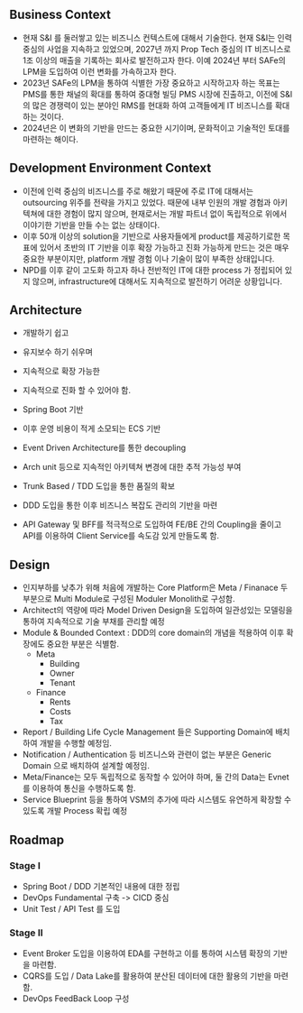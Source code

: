 
## Business Context
- 현재 S&I 를 둘러쌓고 있는 비즈니스 컨텍스트에 대해서 기술한다. 현재 S&I는 인력 중심의 사업을 지속하고 있었으며, 2027년 까지 Prop Tech 중심의 IT 비즈니스로 1조 이상의 매출을 기록하는 회사로 발전하고자 한다. 이예 2024년 부터 SAFe의 LPM을 도입하여 이런 변화를 가속하고자 한다. 
- 2023년 SAFe의 LPM을 통하여 식별한 가장 중요하고 시작하고자 하는 목표는 PMS를 통한 채널의 확대를 통하여 중대형 빌딩 PMS 시장에 진출하고, 이전에 S&I의 많은 경쟁력이 있는 분야인 RMS를 현대화 하여 고객들에게 IT 비즈니스를 확대하는 것이다. 
- 2024년은 이 변화의 기반을 만드는 중요한 시기이며, 문화적이고 기술적인 토대를 마련하는 해이다.

## Development Environment Context
- 이전에 인력 중심의 비즈니스를 주로 해왔기 때문에 주로 IT에 대해서는 outsourcing 위주를 전략을 가지고 있었다. 때문에 내부 인원의 개발 경험과 아키텍쳐에 대한 경험이 많지 않으며, 현재로서는 개발 파트너 없이 독립적으로 위에서 이야기한 기반을 만들 수는 없는 상태이다. 
- 이후 50개 이상의 solution을 기반으로 사용자들에게 product를 제공하기로한 목표에 있어서 초반의 IT 기반을 이후 확장 가능하고 진화 가능하게 만드는 것은 매우 중요한 부분이지만, platform 개발 경험 이나 기술이 많이 부족한 상태입니다. 
- NPD를 이후 같이 고도화 하고자 하나 전반적인 IT에 대한 process 가 정립되어 있지 않으며, infrastructure에 대해서도 지속적으로 발전하기 어려운 상황입니다. 

## Architecture
- 개발하기 쉽고
- 유지보수 하기 쉬우며
- 지속적으로 확장 가능한
- 지속적으로 진화 할 수 있어야 함.

- Spring Boot 기반
- 이후 운영 비용이 적게 소모되는 ECS 기반
- Event Driven Architecture를 통한 decoupling
- Arch unit 등으로 지속적인 아키텍쳐 변경에 대한 추적 가능성 부여
- Trunk Based / TDD  도입을 통한 품질의 확보
- DDD 도입을 통한 이후 비즈니스 복잡도 관리의 기반을 마련
- API Gateway 및 BFF를 적극적으로 도입하여 FE/BE 간의 Coupling을 줄이고 API를 이용하여 Client Service를 속도감 있게 만들도록 함.

## Design
- 인지부하를 낮추가 위해 처음에 개발하는 Core Platform은 Meta / Finanace 두 부분으로 Multi Module로 구성된 Moduler Monolith로 구성함.
- Architect의 역량에 따라 Model Driven Design을 도입하여 일관성있는 모델링을 통하여 지속적으로 기술 부채를 관리할 예정
- Module & Bounded Context : DDD의 core domain의 개념을 적용하여 이후 확장에도 중요한 부분은 식별함.
	- Meta
		- Building
		- Owner
		- Tenant
	- Finance
		- Rents
		- Costs
		- Tax
- Report / Building Life Cycle Management 들은 Supporting Domain에 배치 하여 개발을 수행할 예정임.
- Notification / Authentication 등 비즈니스와 관련이 없는 부분은 Generic Domain 으로 배치하여 설계할 예정임.
- Meta/Finance는 모두 독립적으로 동작할 수 있어야 하며, 둘 간의 Data는 Evnet를 이용하여 통신을 수행하도록 함.
- Service Blueprint 등을 통하여 VSM의 추가에 따라 시스템도 유연하게 확장할 수 있도록 개발 Process 확립 예정

## Roadmap
### Stage I
- Spring Boot / DDD 기본적인 내용에 대한 정립
- DevOps Fundamental 구축 -> CICD 중심
- Unit Test / API Test 를 도입 

### Stage II
- Event Broker 도입을 이용하여 EDA를 구현하고 이를 통하여 시스템 확장의 기반을 마련함.
- CQRS를 도입 / Data Lake를 활용하여 분산된 데이터에 대한 활용의 기반을 마련함.
- DevOps FeedBack Loop 구성
